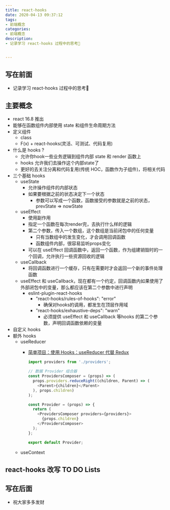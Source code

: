 ```yaml
---
title: react-hooks
date: 2020-04-13 09:37:12
tags: 
- 前端概念
categories:
- 前端概念
description:
- 记录学习 react-hooks 过程中的思考🤔


---
```


## 写在前面
- 记录学习 react-hooks 过程中的思考🤔
<!-- more -->

## 主要概念
- react 16.8 推出
- 能够在函数组件内部使用 state 和组件生命周期方法
- 定义组件
	- class
	- F(x) + react-hooks(灵活、可测试、代码复用)
- 什么是 hooks ?
	- 允许你hook一些业务逻辑到组件内部 state 和 render 函数上
	- hooks 允许我们去操作这个内部state了
	- 更好的去关注分离和代码复用(传统 HOC，函数作为子组件)，将相关代码
- 三个基础 hooks
	- useState
		- 允许操作组件的内部状态
		- 如果要根据之前的状态决定下一个状态
			- 参数可以写成一个函数，函数接受的参数就是之前的状态，prevState => nowState
	- useEffect
		- 使用副作用
		- 指定一个函数在每次render完，去执行什么样的逻辑
		- 第二个参数，传入一个数组，这个数组是当前闭包中的任何变量
			- 只有当数组中的发生变化，才会调用回调函数
			- 函数组件内部，很容易监听props变化
		- 可以在 useEffect 回调函数中，返回一个函数，作为组建销毁时的一个回调，允许执行一些资源回收的逻辑
	- useCallback
		- 将回调函数进行一个缓存，只有在需要时才会返回一个新的事件处理函数
	- useEffect 和 useCallback，现在都有一个约定，回调函数内如果使用了外部闭包中的变量，那么都应该在第二个参数中进行声明
		- eslint-plugin-react-hooks
			- "react-hooks/rules-of-hooks": "error"
				- 确保对hooks的调用，都发生在顶层作用域
			- "react-hooks/exhaustive-deps": "warn"
				- 必须提供 useEffect 和 useCallback 等hooks 的第二个参数，声明回调函数依赖的变量
- 自定义 hooks
- 额外 hooks
	- useReducer
		- [简单项目：使用 Hooks：useReducer 代替 Redux](https://fed.taobao.org/blog/taofed/do71ct/use-the-react-hooks-instead-of-the-redux/?spm=taofed.bloginfo.blog.3.707f5ac8tD5Gxz)
		
			```javascript
			import providers from './providers';
			
			// 数据 Provider 组合器
			const ProvidersComposer = (props) => (
			  props.providers.reduceRight((children, Parent) => (
			    <Parent>{children}</Parent>
			  ), props.children)
			);
			
			const Provider = (props) => {
			  return (
			    <ProvidersComposer providers={providers}>
			      {props.children}
			    </ProvidersComposer>
			  );
			};
			
			export default Provider;
			```
	- useContext

	
## react-hooks 改写 TO DO Lists


## 写在后面
- 祝大家多多发财
